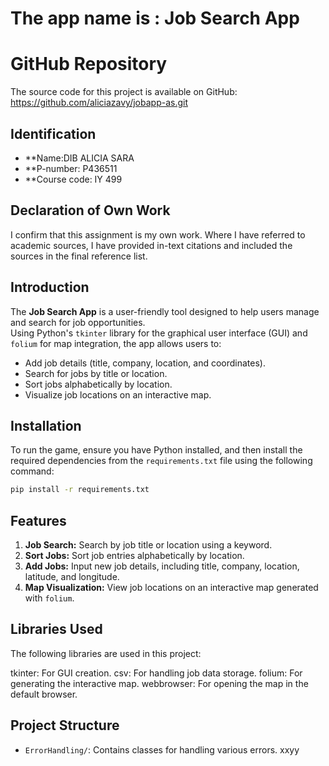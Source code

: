 # The app name is : Job Search App

# GitHub Repository
The source code for this project is available on GitHub: https://github.com/aliciazavy/jobapp-as.git

## Identification
- **Name:DIB ALICIA SARA
- **P-number: P436511
- **Course code: IY 499

## Declaration of Own Work
I confirm that this assignment is my own work.
Where I have referred to academic sources, I have provided in-text citations and included the sources in the final reference list.

## Introduction
The **Job Search App** is a user-friendly tool designed to help users manage and search for job opportunities.  
Using Python's `tkinter` library for the graphical user interface (GUI) and `folium` for map integration, the app allows users to:  
- Add job details (title, company, location, and coordinates).  
- Search for jobs by title or location.  
- Sort jobs alphabetically by location.  
- Visualize job locations on an interactive map. 

## Installation
To run the game, ensure you have Python installed, and then install the required dependencies from the `requirements.txt` file using the following command:
```bash
pip install -r requirements.txt
```

## Features
1. **Job Search:** Search by job title or location using a keyword.  
2. **Sort Jobs:** Sort job entries alphabetically by location.  
3. **Add Jobs:** Input new job details, including title, company, location, latitude, and longitude.  
4. **Map Visualization:** View job locations on an interactive map generated with `folium`.  



## Libraries Used

The following libraries are used in this project:

tkinter: For GUI creation.
csv: For handling job data storage.
folium: For generating the interactive map.
webbrowser: For opening the map in the default browser.

## Project Structure
- `ErrorHandling/`: Contains classes for handling various errors.
xxyy
